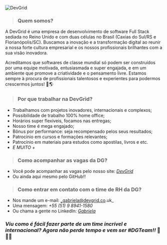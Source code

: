 
![DevGrid](https://media-exp1.licdn.com/dms/image/C4E16AQGQvS2wj0-z8w/profile-displaybackgroundimage-shrink_350_1400/0/1627411351001?e=1675296000&v=beta&t=vL6lgaOV1ylutnKjHGPo9yABSuNu5IA92AIQMomw-2w)

> ### Quem somos?


A DevGrid é uma empresa de desenvolvimento de software Full Stack sediada no Reino Unido e com duas células no Brasil (Caxias do Sul/RS e Florianópolis/SC). Buscamos a inovação e a transformação digital ao reunir a nossa forte cultura empresarial e os nossos profissionais brilhantes com a sua visão inovadora.

Acreditamos que softwares de classe mundial só podem ser construídos por uma equipe motivada, entusiasmada e super engajada, e em um ambiente que promove a criatividade e o pensamento livre.
Estamos sempre à procura de profissionais talentosos e experientes para podermos crescermos juntos! 🚀🌎

> ### Por que trabalhar na DevGrid?

- Trabalhamos com projetos inovadores, internacionais e complexos;
- Possibilidade de trabalho 100% home office;
- Horários super flexíveis, focamos nas entregas;
- Nosso time é mega engajado;
- Bônus por performance: seja recompensado pelos seus resultados;
- Patrocínio em cursos e formações relevantes;
- Patrocínio em materiais para estudos como apostilas, livros e etc.
- _E MUITO +_


> ### Como acompanhar as vagas da DG?

- Você pode acompanhar as vagas pelo nosso site: [_DevGrid_](https://devgrid.recruitee.com/)
- Ou ainda aqui mesmo pelo GitHub!!

> ### Como entrar em contato com o time de RH da DG?

- Nos mande um e-mail: _gabriela@devgrid.co.uk_
- Uma mensagem: _+55 (51) 9 8941-1580_
- Ou chama a gente no LinkedIn: [_Gabriela_](https://www.linkedin.com/in/gabriela-schulze-aaa6a5139/)

### _Viu como é fácil fazer parte de um time incrível e internacional? Agora não perde tempo e vem ser #DGTeam!!_ 🎯🤘🧡

